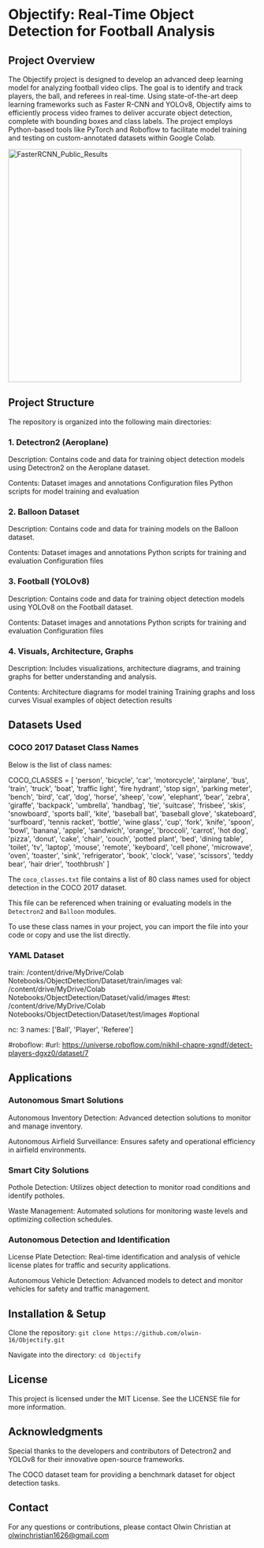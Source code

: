 # Objectify: Real-Time Object Detection for Football Analysis

## Project Overview

The Objectify project is designed to develop an advanced deep learning model for analyzing football video clips. The goal is to identify and track players, the ball, and referees in real-time. Using state-of-the-art deep learning frameworks such as Faster R-CNN and YOLOv8, Objectify aims to efficiently process video frames to deliver accurate object detection, complete with bounding boxes and class labels. The project employs Python-based tools like PyTorch and Roboflow to facilitate model training and testing on custom-annotated datasets within Google Colab.

<img width="473" alt="FasterRCNN_Public_Results" src="https://github.com/user-attachments/assets/11f7e837-07d1-4a4f-badc-216c547cc612">

## Project Structure

The repository is organized into the following main directories:

### 1. Detectron2 (Aeroplane)

Description: Contains code and data for training object detection models using Detectron2 on the Aeroplane dataset.

Contents:
Dataset images and annotations
Configuration files
Python scripts for model training and evaluation

### 2. Balloon Dataset

Description: Contains code and data for training models on the Balloon dataset.

Contents:
Dataset images and annotations
Python scripts for training and evaluation
Configuration files

### 3. Football (YOLOv8)

Description: Contains code and data for training object detection models using YOLOv8 on the Football dataset.

Contents:
Dataset images and annotations
Python scripts for training and evaluation
Configuration files

### 4. Visuals, Architecture, Graphs

Description: Includes visualizations, architecture diagrams, and training graphs for better understanding and analysis.

Contents:
Architecture diagrams for model training
Training graphs and loss curves
Visual examples of object detection results

## Datasets Used

### COCO 2017 Dataset Class Names

Below is the list of class names:

COCO_CLASSES = [
    'person', 'bicycle', 'car', 'motorcycle', 'airplane', 'bus', 'train',
    'truck', 'boat', 'traffic light', 'fire hydrant', 'stop sign', 'parking meter',
    'bench', 'bird', 'cat', 'dog', 'horse', 'sheep', 'cow', 'elephant', 'bear',
    'zebra', 'giraffe', 'backpack', 'umbrella', 'handbag', 'tie', 'suitcase',
    'frisbee', 'skis', 'snowboard', 'sports ball', 'kite', 'baseball bat',
    'baseball glove', 'skateboard', 'surfboard', 'tennis racket', 'bottle',
    'wine glass', 'cup', 'fork', 'knife', 'spoon', 'bowl', 'banana', 'apple',
    'sandwich', 'orange', 'broccoli', 'carrot', 'hot dog', 'pizza', 'donut',
    'cake', 'chair', 'couch', 'potted plant', 'bed', 'dining table', 'toilet',
    'tv', 'laptop', 'mouse', 'remote', 'keyboard', 'cell phone', 'microwave',
    'oven', 'toaster', 'sink', 'refrigerator', 'book', 'clock', 'vase', 'scissors',
    'teddy bear', 'hair drier', 'toothbrush'
]


The `coco_classes.txt` file contains a list of 80 class names used for object detection in the COCO 2017 dataset. 

This file can be referenced when training or evaluating models in the `Detectron2` and `Balloon` modules.

To use these class names in your project, you can import the file into your code or copy and use the list directly.

### YAML Dataset

train: /content/drive/MyDrive/Colab Notebooks/ObjectDetection/Dataset/train/images
val: /content/drive/MyDrive/Colab Notebooks/ObjectDetection/Dataset/valid/images
#test: /content/drive/MyDrive/Colab Notebooks/ObjectDetection/Dataset/test/images  #optional

nc: 3
names: ['Ball', 'Player', 'Referee']

#roboflow:
 #url: https://universe.roboflow.com/nikhil-chapre-xgndf/detect-players-dgxz0/dataset/7

## Applications

### Autonomous Smart Solutions

Autonomous Inventory Detection: Advanced detection solutions to monitor and manage inventory.

Autonomous Airfield Surveillance: Ensures safety and operational efficiency in airfield environments.

### Smart City Solutions

Pothole Detection: Utilizes object detection to monitor road conditions and identify potholes.

Waste Management: Automated solutions for monitoring waste levels and optimizing collection schedules.

### Autonomous Detection and Identification

License Plate Detection: Real-time identification and analysis of vehicle license plates for traffic and security applications.

Autonomous Vehicle Detection: Advanced models to detect and monitor vehicles for safety and traffic management.

## Installation & Setup

Clone the repository:
`git clone https://github.com/olwin-16/Objectify.git`

Navigate into the directory:
`cd Objectify`

## License

This project is licensed under the MIT License. See the LICENSE file for more information.

## Acknowledgments

Special thanks to the developers and contributors of Detectron2 and YOLOv8 for their innovative open-source frameworks.

The COCO dataset team for providing a benchmark dataset for object detection tasks.

## Contact

For any questions or contributions, please contact Olwin Christian at olwinchristian1626@gmail.com

